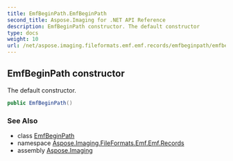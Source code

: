 ```yaml
---
title: EmfBeginPath.EmfBeginPath
second_title: Aspose.Imaging for .NET API Reference
description: EmfBeginPath constructor. The default constructor
type: docs
weight: 10
url: /net/aspose.imaging.fileformats.emf.emf.records/emfbeginpath/emfbeginpath/
---
```

## EmfBeginPath constructor

The default constructor.

```csharp
public EmfBeginPath()
```

### See Also

* class [EmfBeginPath](../)
* namespace [Aspose.Imaging.FileFormats.Emf.Emf.Records](../../emfbeginpath/)
* assembly [Aspose.Imaging](../../../)


